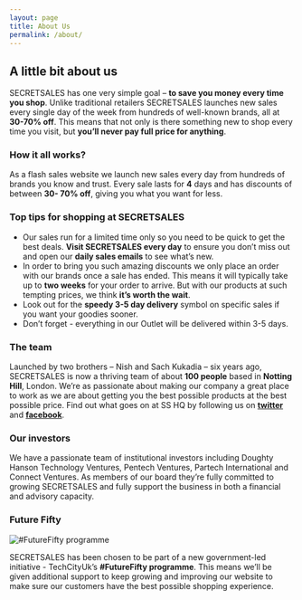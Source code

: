 ```yaml
---
layout: page
title: About Us
permalink: /about/
---
```


<h2>A little bit about us</h2>
<p>
    SECRETSALES has one very simple goal – <strong>to save you money every time you shop</strong>. Unlike traditional retailers SECRETSALES launches new sales every single day of the week from hundreds of well-known brands, all at <strong>30-70% off</strong>. This means that not only is there something new to shop every time you visit, but <strong>you’ll never pay full price for anything</strong>.
</p>

<h3>How it all works?</h3>
<p>
    As a flash sales website we launch new sales every day from hundreds of brands you know and trust. Every sale lasts for <strong>4</strong> days and has discounts of between <strong>30- 70% off</strong>, giving you what you want for less.
</p>
<h3>Top tips for shopping at SECRETSALES</h3>
<ul>
    <li>Our sales run for a limited time only so you need to be quick to get the best deals. <strong>Visit SECRETSALES every day</strong> to ensure you don’t miss out and open our <strong>daily sales emails</strong> to see what’s new.</li>
    <li>In order to bring you such amazing discounts we only place an order with our brands once a sale has ended. This means it will typically take up to <strong>two weeks</strong> for your order to arrive. But with our products at such tempting prices, we think <strong>it’s worth the wait</strong>.</li>
    <li>Look out for the <strong>speedy 3-5 day delivery</strong> symbol on specific sales if you want your goodies sooner.</li>
    <li>Don’t forget - everything in our Outlet will be delivered within 3-5 days.</li>
</ul>
<h3>The team</h3>
<p>
    Launched by two brothers – Nish and Sach Kukadia – six years ago, SECRETSALES is now a thriving team of about <strong>100 people</strong> based in <strong>Notting Hill</strong>, London. We’re as passionate about making our company a great place to work as we are about getting you the best possible products at the best possible price. Find out what goes on at SS HQ by following us on <a href="https://twitter.com/Secretsales"><strong>twitter</strong></a> and <a href="https://www.facebook.com/Secretsales"><strong>facebook</strong></a>.
</p>
<h3>Our investors</h3>
<p>We have a passionate team of institutional investors including Doughty Hanson Technology Ventures, Pentech Ventures, Partech International and Connect Ventures. As members of our board they’re fully committed to growing SECRETSALES and fully support the business in both a financial and advisory capacity.</p>
<h3>Future Fifty</h3>
<div id="futurefifty">
    <img src="//de2j3zu9jwk78.cloudfront.net/assets/v20160525-0919/bundles/sssite/images/png/future-fifty-logo.png?20160525-0919" alt="#FutureFifty programme">
    <p class="last">SECRETSALES has been chosen to be part of a new government-led initiative - TechCityUk’s <strong>#FutureFifty programme</strong>. This means we’ll be given additional support to keep growing and improving our website to make sure our customers have the best possible shopping experience.</p>
</div>
